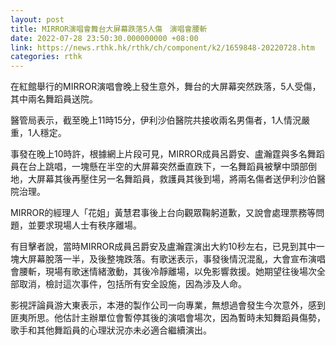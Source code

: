 ```yaml
---
layout: post
title: MIRROR演唱會舞台大屏幕跌落5人傷　演唱會腰斬
date: 2022-07-28 23:50:30.000000000 +08:00
link: https://news.rthk.hk/rthk/ch/component/k2/1659848-20220728.htm
categories: rthk
---
```


在紅館舉行的MIRROR演唱會晚上發生意外，舞台的大屏幕突然跌落，5人受傷，其中兩名舞蹈員送院。

醫管局表示，截至晚上11時15分，伊利沙伯醫院共接收兩名男傷者，1人情況嚴重，1人穩定。

事發在晚上10時許，根據網上片段可見，MIRROR成員呂爵安、盧瀚霆與多名舞蹈員在台上跳唱，一塊懸在半空的大屏幕突然垂直跌下，一名舞蹈員被擊中頭部倒地，大屏幕其後再壓住另一名舞蹈員，救護員其後到場，將兩名傷者送伊利沙伯醫院治理。

MIRROR的經理人「花姐」黃慧君事後上台向觀眾鞠躬道歉，又說會處理票務等問題，並要求現場人士有秩序離場。

有目擊者說，當時MIRROR成員呂爵安及盧瀚霆演出大約10秒左右，已見到其中一塊大屏幕脫落一半，及後整塊跌落。有歌迷表示，事發後情況混亂，大會宣布演唱會腰斬，現場有歌迷情緒激動，其後冷靜離場，以免影響救援。她期望往後場次全部取消，檢討這次事件，包括所有安全設施，因為涉及人命。

影視評論員游大東表示，本港的製作公司一向專業，無想過會發生今次意外，感到匪夷所思。他估計主辦單位會暫停其後的演唱會場次，因為暫時未知舞蹈員傷勢，歌手和其他舞蹈員的心理狀況亦未必適合繼續演出。
